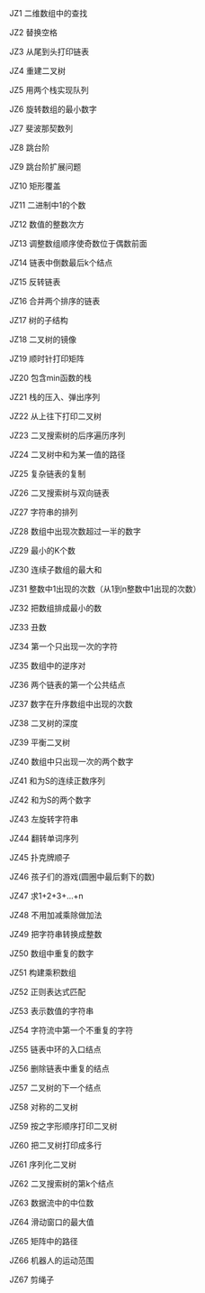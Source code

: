 
JZ1 二维数组中的查找

JZ2 替换空格

JZ3 从尾到头打印链表

JZ4 重建二叉树

JZ5 用两个栈实现队列

JZ6 旋转数组的最小数字

JZ7 斐波那契数列

JZ8 跳台阶

JZ9 跳台阶扩展问题

JZ10 矩形覆盖

JZ11 二进制中1的个数

JZ12 数值的整数次方

JZ13 调整数组顺序使奇数位于偶数前面

JZ14 链表中倒数最后k个结点

JZ15 反转链表

JZ16 合并两个排序的链表

JZ17 树的子结构

JZ18 二叉树的镜像

JZ19 顺时针打印矩阵

JZ20 包含min函数的栈

JZ21 栈的压入、弹出序列

JZ22 从上往下打印二叉树

JZ23 二叉搜索树的后序遍历序列

JZ24 二叉树中和为某一值的路径

JZ25 复杂链表的复制

JZ26 二叉搜索树与双向链表

JZ27 字符串的排列

JZ28 数组中出现次数超过一半的数字

JZ29 最小的K个数

JZ30 连续子数组的最大和

JZ31 整数中1出现的次数（从1到n整数中1出现的次数）

JZ32 把数组排成最小的数

JZ33 丑数

JZ34 第一个只出现一次的字符

JZ35 数组中的逆序对

JZ36 两个链表的第一个公共结点

JZ37 数字在升序数组中出现的次数

JZ38 二叉树的深度

JZ39 平衡二叉树

JZ40 数组中只出现一次的两个数字

JZ41 和为S的连续正数序列

JZ42 和为S的两个数字

JZ43 左旋转字符串

JZ44 翻转单词序列

JZ45 扑克牌顺子

JZ46 孩子们的游戏(圆圈中最后剩下的数)

JZ47 求1+2+3+...+n

JZ48 不用加减乘除做加法

JZ49 把字符串转换成整数

JZ50 数组中重复的数字

JZ51 构建乘积数组

JZ52 正则表达式匹配

JZ53 表示数值的字符串

JZ54 字符流中第一个不重复的字符

JZ55 链表中环的入口结点

JZ56 删除链表中重复的结点

JZ57 二叉树的下一个结点

JZ58 对称的二叉树

JZ59 按之字形顺序打印二叉树

JZ60 把二叉树打印成多行

JZ61 序列化二叉树

JZ62 二叉搜索树的第k个结点

JZ63 数据流中的中位数

JZ64 滑动窗口的最大值

JZ65 矩阵中的路径

JZ66 机器人的运动范围

JZ67 剪绳子